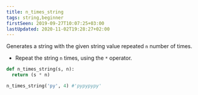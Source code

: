```yaml
---
title: n_times_string
tags: string,beginner
firstSeen: 2019-09-27T10:07:25+03:00
lastUpdated: 2020-11-02T19:28:27+02:00
---
```


Generates a string with the given string value repeated `n` number of times.

- Repeat the string `n` times, using the `*` operator.

```py
def n_times_string(s, n):
  return (s * n)
```

```py
n_times_string('py', 4) #'pypypypy'
```
